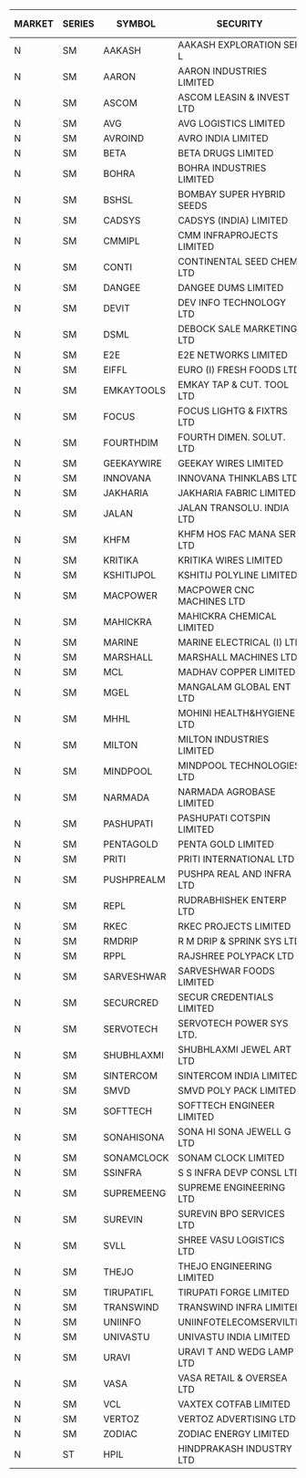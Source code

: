 


| MARKET | SERIES | SYMBOL | SECURITY | PREV CL PR | OPEN PRICE | HIGH PRICE | LOW PRICE | CLOSE PRICE | NET TRDVAL | NET TRDQTY | CORP IND | HI 52 WK | LO 52 WK |
| ----- | ----- | ----- | ----- | ----- | ----- | ----- | ----- | ----- | ----- | ----- | ----- | ----- | ----- |
| N | SM | AAKASH | AAKASH EXPLORATION SER L | 64.60 | 67.25 | 67.50 | 67.00 | 67.45 | 1882500.00 | 28000 |  | 87.80 | 14.10 |
| N | SM | AARON | AARON INDUSTRIES LIMITED | 49.75 | 49.45 | 49.45 | 49.45 | 49.45 | 163185.00 | 3300 |  | 53.50 | 39.00 |
| N | SM | ASCOM | ASCOM LEASIN & INVEST LTD | 32.85 | 32.90 | 32.90 | 32.50 | 32.50 | 523000.00 | 16000 |  | 32.90 | 30.00 |
| N | SM | AVG | AVG LOGISTICS LIMITED | 75.00 | 82.00 | 82.00 | 82.00 | 82.00 | 98400.00 | 1200 |  | 108.00 | 60.00 |
| N | SM | AVROIND | AVRO INDIA LIMITED | 51.45 | 54.80 | 54.80 | 54.80 | 54.80 | 438400.00 | 8000 |  | 58.80 | 25.70 |
| N | SM | BETA | BETA DRUGS LIMITED | 73.50 | 70.10 | 74.35 | 70.10 | 71.05 | 286120.00 | 4000 |  | 124.00 | 57.60 |
| N | SM | BOHRA | BOHRA INDUSTRIES LIMITED | 1.35 | 1.30 | 1.30 | 1.30 | 1.30 | 5200.00 | 4000 |  | 21.50 | 1.30 |
| N | SM | BSHSL | BOMBAY SUPER HYBRID SEEDS | 108.25 | 107.00 | 109.50 | 107.00 | 109.50 | 390600.00 | 3600 |  | 149.00 | 106.50 |
| N | SM | CADSYS | CADSYS (INDIA) LIMITED | 31.50 | 32.90 | 32.90 | 32.90 | 32.90 | 65800.00 | 2000 |  | 63.45 | 31.50 |
| N | SM | CMMIPL | CMM INFRAPROJECTS LIMITED | 6.40 | 6.70 | 6.70 | 6.70 | 6.70 | 60300.00 | 9000 |  | 10.50 | 2.45 |
| N | SM | CONTI | CONTINENTAL SEED CHEM LTD | 71.15 | 73.20 | 74.70 | 72.50 | 74.70 | 27713600.00 | 376000 |  | 74.70 | 11.85 |
| N | SM | DANGEE | DANGEE DUMS LIMITED | 132.00 | 132.25 | 132.25 | 132.25 | 132.25 | 634800.00 | 4800 |  | 219.35 | 124.00 |
| N | SM | DEVIT | DEV INFO TECHNOLOGY LTD | 73.00 | 73.50 | 75.55 | 73.45 | 75.25 | 892350.00 | 12000 |  | 101.00 | 65.00 |
| N | SM | DSML | DEBOCK SALE MARKETING LTD | 5.50 | 5.25 | 5.30 | 5.25 | 5.30 | 94800.00 | 18000 |  | 12.05 | 3.55 |
| N | SM | E2E | E2E NETWORKS LIMITED | 21.50 | 22.45 | 22.45 | 22.45 | 22.45 | 44900.00 | 2000 |  | 57.00 | 18.70 |
| N | SM | EIFFL | EURO (I) FRESH FOODS LTD | 112.50 | 113.00 | 113.50 | 113.00 | 113.50 | 271600.00 | 2400 |  | 131.00 | 81.00 |
| N | SM | EMKAYTOOLS | EMKAY TAP & CUT. TOOL LTD | 112.00 | 110.00 | 110.00 | 110.00 | 110.00 | 66000.00 | 600 |  | 190.00 | 92.00 |
| N | SM | FOCUS | FOCUS LIGHTG & FIXTRS LTD | 30.95 | 32.45 | 32.45 | 32.45 | 32.45 | 97350.00 | 3000 |  | 178.00 | 29.45 |
| N | SM | FOURTHDIM | FOURTH DIMEN. SOLUT. LTD | 6.30 | 6.30 | 6.30 | 6.30 | 6.30 | 25200.00 | 4000 |  | 45.00 | 6.00 |
| N | SM | GEEKAYWIRE | GEEKAY WIRES LIMITED | 38.50 | 38.50 | 38.50 | 38.50 | 38.50 | 308000.00 | 8000 |  | 38.60 | 31.00 |
| N | SM | INNOVANA | INNOVANA THINKLABS LTD. | 107.00 | 103.50 | 103.50 | 102.30 | 102.30 | 205800.00 | 2000 |  | 416.00 | 102.00 |
| N | SM | JAKHARIA | JAKHARIA FABRIC LIMITED | 180.00 | 180.00 | 180.00 | 180.00 | 180.00 | 144000.00 | 800 |  | 207.00 | 180.00 |
| N | SM | JALAN | JALAN TRANSOLU. INDIA LTD | 4.10 | 4.30 | 4.30 | 4.30 | 4.30 | 12900.00 | 3000 |  | 19.95 | 2.85 |
| N | SM | KHFM | KHFM HOS FAC MANA SER LTD | 32.00 | 31.00 | 31.00 | 31.00 | 31.00 | 186000.00 | 6000 |  | 37.00 | 24.15 |
| N | SM | KRITIKA | KRITIKA WIRES LIMITED | 34.20 | 34.25 | 34.25 | 34.25 | 34.25 | 1096000.00 | 32000 |  | 40.00 | 32.00 |
| N | SM | KSHITIJPOL | KSHITIJ POLYLINE LIMITED | 33.75 | 28.00 | 28.00 | 28.00 | 28.00 | 112000.00 | 4000 |  | 37.50 | 23.00 |
| N | SM | MACPOWER | MACPOWER CNC MACHINES LTD | 60.00 | 60.00 | 60.00 | 60.00 | 60.00 | 60000.00 | 1000 |  | 164.20 | 51.00 |
| N | SM | MAHICKRA | MAHICKRA CHEMICAL LIMITED | 90.50 | 89.20 | 89.20 | 89.20 | 89.20 | 267600.00 | 3000 |  | 93.50 | 40.80 |
| N | SM | MARINE | MARINE ELECTRICAL (I) LTD | 99.00 | 100.00 | 100.60 | 99.80 | 100.00 | 1000600.00 | 10000 |  | 123.00 | 88.00 |
| N | SM | MARSHALL | MARSHALL MACHINES LTD | 15.00 | 15.50 | 15.50 | 15.50 | 15.50 | 46500.00 | 3000 |  | 35.75 | 13.10 |
| N | SM | MCL | MADHAV COPPER LIMITED | 114.35 | 115.50 | 115.50 | 110.10 | 111.85 | 7606740.00 | 67200 |  | 358.00 | 102.15 |
| N | SM | MGEL | MANGALAM GLOBAL ENT LTD | 52.85 | 52.90 | 52.90 | 52.90 | 52.90 | 317400.00 | 6000 |  | 54.00 | 51.05 |
| N | SM | MHHL | MOHINI HEALTH&HYGIENE LTD | 22.35 | 21.25 | 21.25 | 21.25 | 21.25 | 63750.00 | 3000 |  | 35.90 | 13.85 |
| N | SM | MILTON | MILTON INDUSTRIES LIMITED | 10.25 | 10.00 | 10.00 | 10.00 | 10.00 | 44000.00 | 4400 |  | 17.50 | 10.00 |
| N | SM | MINDPOOL | MINDPOOL TECHNOLOGIES LTD | 15.00 | 15.00 | 15.00 | 15.00 | 15.00 | 240000.00 | 16000 |  | 30.00 | 15.00 |
| N | SM | NARMADA | NARMADA AGROBASE LIMITED | 24.25 | 25.20 | 25.20 | 25.20 | 25.20 | 100800.00 | 4000 |  | 27.50 | 17.00 |
| N | SM | PASHUPATI | PASHUPATI COTSPIN LIMITED | 63.00 | 57.25 | 57.75 | 57.25 | 57.50 | 5520000.00 | 96000 |  | 75.00 | 46.75 |
| N | SM | PENTAGOLD | PENTA GOLD LIMITED | 24.00 | 23.70 | 23.70 | 23.70 | 23.70 | 71100.00 | 3000 |  | 47.00 | 23.70 |
| N | SM | PRITI | PRITI INTERNATIONAL LTD | 90.00 | 85.00 | 97.00 | 85.00 | 97.00 | 443200.00 | 4800 |  | 130.00 | 63.25 |
| N | SM | PUSHPREALM | PUSHPA REAL AND INFRA LTD | 5.65 | 5.90 | 5.90 | 5.90 | 5.90 | 23600.00 | 4000 |  | 26.55 | 3.70 |
| N | SM | REPL | RUDRABHISHEK ENTERP LTD | 38.00 | 38.00 | 39.90 | 37.90 | 39.90 | 1406550.00 | 36000 |  | 47.00 | 20.60 |
| N | SM | RKEC | RKEC PROJECTS LIMITED | 60.00 | 58.50 | 60.50 | 58.50 | 60.00 | 297850.00 | 5000 |  | 68.00 | 35.00 |
| N | SM | RMDRIP | R M DRIP & SPRINK SYS LTD | 26.95 | 28.15 | 28.15 | 28.00 | 28.00 | 112300.00 | 4000 |  | 56.50 | 13.00 |
| N | SM | RPPL | RAJSHREE POLYPACK LTD | 95.50 | 95.50 | 95.50 | 95.50 | 95.50 | 95500.00 | 1000 |  | 118.00 | 75.00 |
| N | SM | SARVESHWAR | SARVESHWAR FOODS LIMITED | 15.00 | 15.75 | 15.75 | 15.75 | 15.75 | 25200.00 | 1600 |  | 43.85 | 14.50 |
| N | SM | SECURCRED | SECUR CREDENTIALS LIMITED | 27.75 | 29.10 | 29.10 | 29.10 | 29.10 | 52380.00 | 1800 |  | 110.00 | 21.90 |
| N | SM | SERVOTECH | SERVOTECH POWER SYS LTD. | 7.55 | 7.70 | 8.20 | 7.70 | 8.20 | 63600.00 | 8000 |  | 24.50 | 6.50 |
| N | SM | SHUBHLAXMI | SHUBHLAXMI JEWEL ART LTD | 43.00 | 41.00 | 43.00 | 40.85 | 43.00 | 247850.00 | 6000 |  | 209.50 | 35.00 |
| N | SM | SINTERCOM | SINTERCOM INDIA LIMITED | 80.25 | 80.70 | 81.00 | 80.70 | 81.00 | 484900.00 | 6000 |  | 81.00 | 56.00 |
| N | SM | SMVD | SMVD POLY PACK LIMITED | 8.50 | 8.55 | 8.55 | 8.55 | 8.55 | 17100.00 | 2000 |  | 20.00 | 7.55 |
| N | SM | SOFTTECH | SOFTTECH ENGINEER LIMITED | 61.45 | 61.85 | 61.90 | 61.85 | 61.85 | 296960.00 | 4800 |  | 76.25 | 32.10 |
| N | SM | SONAHISONA | SONA HI SONA JEWELL G LTD | 15.00 | 15.15 | 15.90 | 14.00 | 15.30 | 1062500.00 | 70000 |  | 15.90 | 9.70 |
| N | SM | SONAMCLOCK | SONAM CLOCK LIMITED | 37.70 | 37.80 | 37.80 | 37.80 | 37.80 | 1134000.00 | 30000 |  | 41.95 | 36.90 |
| N | SM | SSINFRA | S S INFRA DEVP CONSL LTD | 12.15 | 12.45 | 12.70 | 12.45 | 12.55 | 75450.00 | 6000 |  | 19.35 | 8.80 |
| N | SM | SUPREMEENG | SUPREME ENGINEERING LTD | 24.50 | 24.00 | 28.50 | 23.60 | 26.95 | 2290200.00 | 92000 |  | 42.00 | 20.50 |
| N | SM | SUREVIN | SUREVIN BPO SERVICES LTD | 75.00 | 71.25 | 71.25 | 71.25 | 71.25 | 71250.00 | 1000 |  | 111.00 | 70.15 |
| N | SM | SVLL | SHREE VASU LOGISTICS LTD | 101.05 | 101.45 | 101.45 | 101.45 | 101.45 | 101450.00 | 1000 |  | 130.00 | 75.00 |
| N | SM | THEJO | THEJO ENGINEERING LIMITED | 486.10 | 500.00 | 500.00 | 500.00 | 500.00 | 700000.00 | 1400 |  | 600.00 | 470.25 |
| N | SM | TIRUPATIFL | TIRUPATI FORGE LIMITED | 28.60 | 29.05 | 29.05 | 29.05 | 29.05 | 92960.00 | 3200 |  | 51.00 | 25.55 |
| N | SM | TRANSWIND | TRANSWIND INFRA LIMITED | 3.20 | 3.35 | 3.35 | 3.35 | 3.35 | 13400.00 | 4000 |  | 10.70 | 3.20 |
| N | SM | UNIINFO | UNIINFOTELECOMSERVILTD | 28.25 | 29.00 | 29.85 | 28.80 | 28.95 | 407800.00 | 14000 |  | 44.80 | 16.40 |
| N | SM | UNIVASTU | UNIVASTU INDIA LIMITED | 45.70 | 45.50 | 45.50 | 45.50 | 45.50 | 136500.00 | 3000 |  | 85.00 | 45.00 |
| N | SM | URAVI | URAVI T AND WEDG LAMP LTD | 102.85 | 102.80 | 102.80 | 102.70 | 102.70 | 246600.00 | 2400 |  | 120.50 | 91.00 |
| N | SM | VASA | VASA RETAIL & OVERSEA LTD | 7.85 | 8.15 | 8.20 | 8.15 | 8.20 | 98200.00 | 12000 |  | 26.10 | 7.80 |
| N | SM | VCL | VAXTEX COTFAB LIMITED | 23.60 | 23.00 | 23.00 | 20.00 | 21.45 | 395700.00 | 18000 |  | 25.50 | 20.00 |
| N | SM | VERTOZ | VERTOZ ADVERTISING LTD | 85.35 | 85.35 | 85.35 | 85.35 | 85.35 | 204840.00 | 2400 |  | 211.00 | 71.00 |
| N | SM | ZODIAC | ZODIAC ENERGY LIMITED | 21.05 | 20.50 | 20.50 | 20.50 | 20.50 | 287000.00 | 14000 |  | 32.00 | 14.30 |
| N | ST | HPIL | HINDPRAKASH INDUSTRY LTD | 41.10 | 41.20 | 41.75 | 41.10 | 41.10 | 2598150.00 | 63000 |  | 42.70 | 40.70 |



